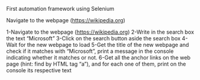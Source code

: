First automation framework using Selenium

Navigate to the webpage (https://wikipedia.org)

  1-Navigate to the webpage (https://wikipedia.org)
  2-Write in the search box the text “Microsoft”
  3-Click on the search button aside the search box
  4-Wait for the new webpage to load
  5-Get the title of the new webpage and check if it matches with “Microsoft”, print a message in the console indicating whether it matches or not.
  6-Get all the anchor links on the web page (hint: find by HTML tag “a”), and for each one of them, print on the console its respective text

